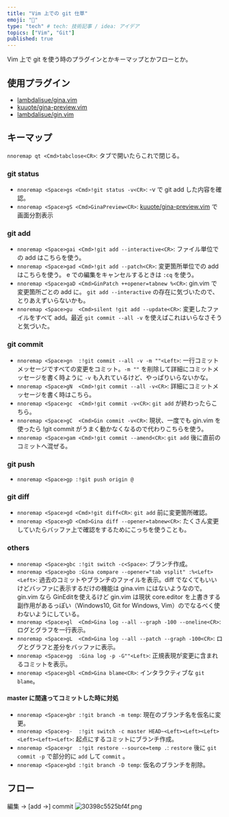 ```yaml
---
title: "Vim 上での git 仕草"
emoji: "🍣"
type: "tech" # tech: 技術記事 / idea: アイデア
topics: ["Vim", "Git"]
published: true
---
```


Vim 上で git を使う時のプラグインとかキーマップとかフローとか。

## 使用プラグイン
- [lambdalisue/gina.vim](https://github.com/lambdalisue/gina.vim)
- [kuuote/gina-preview.vim](https://github.com/kuuote/gina-preview.vim)
- [lambdalisue/gin.vim](https://github.com/lambdalisue/gin.vim)

## キーマップ

`nnoremap qt <Cmd>tabclose<CR>`: タブで開いたらこれで閉じる。

### git status

- `nnoremap <Space>gs <Cmd>!git status -v<CR>`: -v で git add した内容を確認。
- `nnoremap <Space>gS <Cmd>GinaPreview<CR>`: [kuuote/gina-preview.vim](https://github.com/kuuote/gina-preview.vim) で画面分割表示

### git add
- `nnoremap <Space>gai <Cmd>!git add --interactive<CR>`: ファイル単位での add はこちらを使う。
- `nnoremap <Space>gad <Cmd>!git add --patch<CR>`: 変更箇所単位での add はこちらを使う。 e での編集をキャンセルするときは `:cq` を使う。
- `nnoremap <Space>gaD <Cmd>GinPatch ++opener=tabnew %<CR>`: gin.vim で変更箇所ごとの add に。 `git add --interactive` の存在に気づいたので、とりあえずいらないかも。
- `nnoremap <Space>gu  <Cmd>silent !git add --update<CR>`: 変更したファイルをすべて add。最近 `git commit --all -v` を使えばこれはいらなさそうと気づいた。

### git commit
- `nnoremap <Space>gn  :!git commit --all -v -m ""<Left>`: 一行コミットメッセージですべての変更をコミット。`-m ""` を削除して詳細にコミットメッセージを書く時ように `-v` も入れているけど、やっぱりいらないかな。
- `nnoremap <Space>gN  <Cmd>!git commit --all -v<CR>`: 詳細にコミットメッセージを書く時はこちら。
- `nnoremap <Space>gc  <Cmd>!git commit -v<CR>`: `git add` が終わったらこちら。
- `nnoremap <Space>gC  <Cmd>Gin commit -v<CR>`: 現状、一度でも gin.vim を使ったら !git commit がうまく動かなくなるので代わりこちらを使う。
- `nnoremap <Space>gam <Cmd>!git commit --amend<CR>`: `git add` 後に直前のコミットへ混ぜる。

### git push
- `nnoremap <Space>gp :!git push origin @`

### git diff
- `nnoremap <Space>gd <Cmd>!git diff<CR>`: `git add` 前に変更箇所確認。
- `nnoremap <Space>gD <Cmd>Gina diff --opener=tabnew<CR>`: たくさん変更していたらバッファ上で確認をするためにこっちを使うことも。

### others

- `nnoremap <Space>gbc :!git switch -c<Space>`: ブランチ作成。
- `nnoremap <Space>gbo :Gina compare --opener="tab vsplit" :%<Left><Left>`: 過去のコミットやブランチのファイルを表示。diff でなくてもいいけどバッファに表示するだけの機能は gina.vim にはないようなので。
  gin.vim なら GinEditを使えるけど gin.vim は現状 core.editor を上書きする副作用があるっぽい（Windows10, Git for Windows, Vim）のでなるべく使わないようにしている。
- `nnoremap <Space>gl  <Cmd>Gina log --all --graph -100 --oneline<CR>`: ログとグラフを一行表示。
- `nnoremap <Space>gL  <Cmd>Gina log --all --patch --graph -100<CR>`: ログとグラフと差分をバッファに表示。
- `nnoremap <Space>gg  :Gina log -p -G""<Left>`: 正規表現が変更に含まれるコミットを表示。
- `nnoremap <Space>gbl <Cmd>Gina blame<CR>`: インタラクティブな `git blame`。

#### master に間違ってコミットした時に対処
- `nnoremap <Space>gbr :!git branch -m temp`: 現在のブランチ名を仮名に変更。
- `nnoremap <Space>g-  :!git switch -c master HEAD~<Left><Left><Left><Left><Left><Left>`: 起点にするコミットにブランチ作成。
- `nnoremap <Space>gr  :!git restore --source=temp .`: `restore` 後に `git commit -p` で部分的に `add` して `commit` 。
- `nnoremap <Space>gbd :!git branch -D temp`: 仮名のブランチを削除。

## フロー

編集 → [add →] commit
![30398c5525bf4f.png](https://storage.googleapis.com/zenn-user-upload/f9b5968be015-20230103.png)

